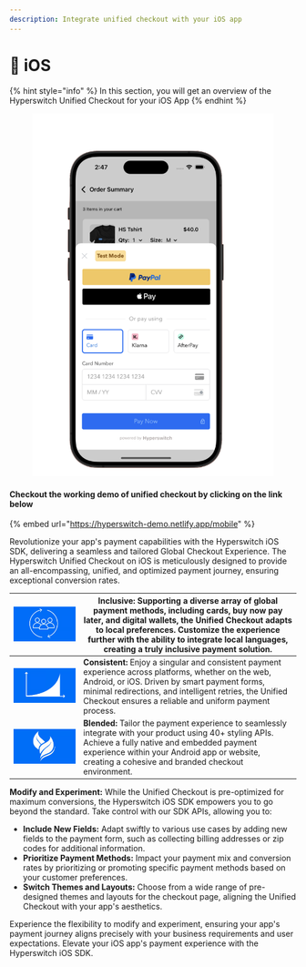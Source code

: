 ```yaml
---
description: Integrate unified checkout with your iOS app
---
```


# 📱 iOS

{% hint style="info" %}
In this section, you will get an overview of the Hyperswitch Unified Checkout for your iOS App
{% endhint %}

<figure><img src="../../../.gitbook/assets/image (113).png" alt="" width="563"><figcaption></figcaption></figure>

#### &#x20;                       Checkout the working demo of unified checkout by clicking on the link below

{% embed url="https://hyperswitch-demo.netlify.app/mobile" %}

Revolutionize your app's payment capabilities with the Hyperswitch iOS SDK, delivering a seamless and tailored Global Checkout Experience. The Hyperswitch Unified Checkout on iOS is meticulously designed to provide an all-encompassing, unified, and optimized payment journey, ensuring exceptional conversion rates.





| <img src="../../../.gitbook/assets/image (130).png" alt="" data-size="original"> | **Inclusive:**  Supporting a diverse array of global payment methods, including cards, buy now pay later, and digital wallets, the Unified Checkout adapts to local preferences. Customize the experience further with the ability to integrate local languages, creating a truly inclusive payment solution. |
| -------------------------------------------------------------------------------- | ------------------------------------------------------------------------------------------------------------------------------------------------------------------------------------------------------------------------------------------------------------------------------------------------------------- |
| <img src="../../../.gitbook/assets/image (131).png" alt="" data-size="original"> | **Consistent:**  Enjoy a singular and consistent payment experience across platforms, whether on the web, Android, or iOS. Driven by smart payment forms, minimal redirections, and intelligent retries, the Unified Checkout ensures a reliable and uniform payment process.                                 |
| <img src="../../../.gitbook/assets/image (132).png" alt="" data-size="original"> | **Blended:** Tailor the payment experience to seamlessly integrate with your product using 40+ styling APIs. Achieve a fully native and embedded payment experience within your Android app or website, creating a cohesive and branded checkout environment.                                                 |

**Modify and Experiment:** While the Unified Checkout is pre-optimized for maximum conversions, the Hyperswitch iOS SDK empowers you to go beyond the standard. Take control with our SDK APIs, allowing you to:

* **Include New Fields:** Adapt swiftly to various use cases by adding new fields to the payment form, such as collecting billing addresses or zip codes for additional information.
* **Prioritize Payment Methods:** Impact your payment mix and conversion rates by prioritizing or promoting specific payment methods based on your customer preferences.
* **Switch Themes and Layouts:** Choose from a wide range of pre-designed themes and layouts for the checkout page, aligning the Unified Checkout with your app's aesthetics.

Experience the flexibility to modify and experiment, ensuring your app's payment journey aligns precisely with your business requirements and user expectations. Elevate your iOS app's payment experience with the Hyperswitch iOS SDK.
